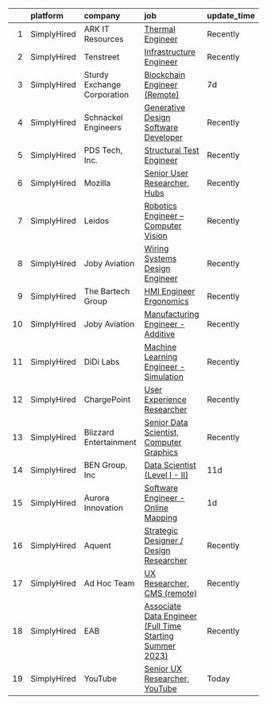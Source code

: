 

|    | platform    | company                     | job                                                                                                                                                                      | update_time   | location                       |
|---:|:------------|:----------------------------|:-------------------------------------------------------------------------------------------------------------------------------------------------------------------------|:--------------|:-------------------------------|
|  1 | SimplyHired | ARK IT Resources            | [Thermal Engineer](https://www.simplyhired.com/job/heSHVCC08C-iW4qQwh2KWq86BbsOLRj986AUHRtazhdGSvDwU73fcQ?q=generative+engineer)                                         | Recently      | Menlo Park, CA                 |
|  2 | SimplyHired | Tenstreet                   | [Infrastructure Engineer](https://www.simplyhired.com/job/39eqmgZ6mm3oDqCOFL3FrtFd6V1H1Qm0EqE_wdPnMigoX1aoyU78yQ?q=generative+engineer)                                  | Recently      | Tulsa, OK                      |
|  3 | SimplyHired | Sturdy Exchange Corporation | [Blockchain Engineer (Remote)](https://www.simplyhired.com/job/7byOetdslpT5_NP71ED23PcAwoxVP8YklOgSYThG6dj5oxY-amV1vg?q=generative+engineer)                             | 7d            | Remote                         |
|  4 | SimplyHired | Schnackel Engineers         | [Generative Design Software Developer](https://www.simplyhired.com/job/KE0-EPFCtTp8eniWTTdVA6iqehRWfXqNBvdE0wHECgCONieSBqtj5A?q=generative+engineer)                     | Recently      | Omaha, NE                      |
|  5 | SimplyHired | PDS Tech, Inc.              | [Structural Test Engineer](https://www.simplyhired.com/job/K24YuYYtzyvlei0VN5Q8bBrjs7Ia7SMjfdCLdGd3J_XK_2ULQkuWbw?q=generative+engineer)                                 | Recently      | Santa Cruz, CA                 |
|  6 | SimplyHired | Mozilla                     | [Senior User Researcher, Hubs](https://www.simplyhired.com/job/6Aa8FQfsfGSrajreJ1ohP7KnHyXLfth7YBS2f-xRk4zVgMrIGA1wFg?q=generative+engineer)                             | Recently      | San Francisco, CA              |
|  7 | SimplyHired | Leidos                      | [Robotics Engineer – Computer Vision](https://www.simplyhired.com/job/G-IblG4JVUjPC7OZL7RvRyEZns9kH6ydCGmXo2aSLZJebcF3Z_a_dA?q=generative+engineer)                      | Recently      | Huntsville, AL                 |
|  8 | SimplyHired | Joby Aviation               | [Wiring Systems Design Engineer](https://www.simplyhired.com/job/ph-RtUeVS1j-cS9aYmgDjvNKis95V8_ZtjiX_OL6YJ83jhTvh2dCnQ?q=generative+engineer)                           | Recently      | Santa Cruz, CA                 |
|  9 | SimplyHired | The Bartech Group           | [HMI Engineer Ergonomics](https://www.simplyhired.com/job/YgHcGrf-m_E4JWohInM7FZv-xMFEuGzKntF99KKknb85nf_kHI_Txw?q=generative+engineer)                                  | Recently      | Auburn Hills, MI               |
| 10 | SimplyHired | Joby Aviation               | [Manufacturing Engineer - Additive](https://www.simplyhired.com/job/oT4txGYFtNt97XShyjd3WgDDzdnss3NfQGyvb19P_Q2fBVus-YOEOg?q=generative+engineer)                        | Recently      | Marina, CA                     |
| 11 | SimplyHired | DiDi Labs                   | [Machine Learning Engineer - Simulation](https://www.simplyhired.com/job/0FIFJ4YUalf3s40eXZAFHstJJzH20E2rQROkdnoUTMS249LqvIcPrw?q=generative+engineer)                   | Recently      | Mountain View, CA              |
| 12 | SimplyHired | ChargePoint                 | [User Experience Researcher](https://www.simplyhired.com/job/KrI0NvXOQJEgUcxXMlQ0-zB_iehegF7u4M6ipPj6879lzVfR5UQ-Pg?q=generative+engineer)                               | Recently      | Campbell, CA                   |
| 13 | SimplyHired | Blizzard Entertainment      | [Senior Data Scientist, Computer Graphics](https://www.simplyhired.com/job/FiskW-Gz-FCAVeSnphMRdyWJsI2KrVP0qig6JTACI2hq1lHJkEOfoA?q=generative+engineer)                 | Recently      | Irvine, CA                     |
| 14 | SimplyHired | BEN Group, Inc              | [Data Scientist (Level I - II)](https://www.simplyhired.com/job/tmv5vgoSXu7itrWFr56ue6HeBITKBmNb720Q6QKiPbJR5PrsGndg4g?q=generative+engineer)                            | 11d           | Provo, UT                      |
| 15 | SimplyHired | Aurora Innovation           | [Software Engineer - Online Mapping](https://www.simplyhired.com/job/lK3G-VOFVF5Wc-DXD8Rkb49AXQH0rA6pMqr9vtWy0oAus5dh3PlR2w?q=generative+engineer)                       | 1d            | San Francisco, CA +3 locations |
| 16 | SimplyHired | Aquent                      | [Strategic Designer / Design Researcher](https://www.simplyhired.com/job/h9Mj8SGvSMLEVOqtdQzUTMUHU8LivQfQJsQPXKbT5lyuV24fMtqh8w?q=generative+engineer)                   | Recently      | Remote                         |
| 17 | SimplyHired | Ad Hoc Team                 | [UX Researcher, CMS (remote)](https://www.simplyhired.com/job/SzmCvhvQuYdufF0SVnubW5D6CqoAUZ0Yn_iEPKPBXbFLxHknuPPv0g?q=generative+engineer)                              | Recently      | Davis, CA +25 locations        |
| 18 | SimplyHired | EAB                         | [Associate Data Engineer (Full Time Starting Summer 2023)](https://www.simplyhired.com/job/GacEolH26SrYoTYaDIiXbdqD3pheFpkBa-4d64DNtI6PwocGxl7z8w?q=generative+engineer) | Recently      | Remote +3 locations            |
| 19 | SimplyHired | YouTube                     | [Senior UX Researcher, YouTube](https://www.simplyhired.com/job/HKFKdZw95w7lhSVuLjSMbiuZktUSzgjslWJC2SYdG1b1SsslxdUR-g?q=generative+engineer)                            | Today         | San Bruno, CA                  |